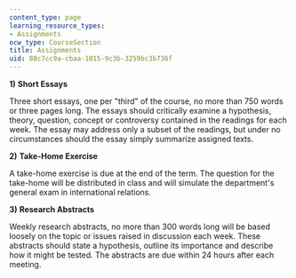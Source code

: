 ```yaml
---
content_type: page
learning_resource_types:
- Assignments
ocw_type: CourseSection
title: Assignments
uid: 88c7cc9a-cbaa-1015-9c3b-3259bc3b736f
---
```


**1)** **Short Essays**

Three short essays, one per "third" of the course, no more than 750 words or three pages long. The essays should critically examine a hypothesis, theory, question, concept or controversy contained in the readings for each week. The essay may address only a subset of the readings, but under no circumstances should the essay simply summarize assigned texts.

**2)** **Take-Home Exercise**

A take-home exercise is due at the end of the term. The question for the take-home will be distributed in class and will simulate the department's general exam in international relations.

**3)** **Research Abstracts**

Weekly research abstracts, no more than 300 words long will be based loosely on the topic or issues raised in discussion each week. These abstracts should state a hypothesis, outline its importance and describe how it might be tested. The abstracts are due within 24 hours after each meeting.